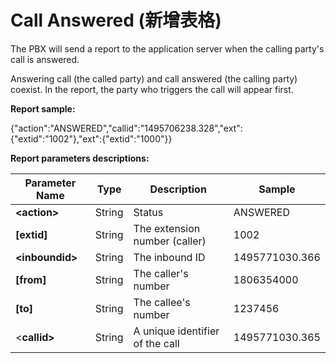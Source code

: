 # Call Answered \(新增表格\)

The PBX will send a report to the application server when the calling party's call is answered.

Answering call \(the called party\) and call answered \(the calling party\) coexist. In the report, the party who triggers the call will appear first.

**Report sample:**

{"action":"ANSWERED","callid":"1495706238.328","ext":{"extid":"1002"},"ext":{"extid":"1000"}}

**Report parameters descriptions:**

| **Parameter Name** | **Type** | **Description** | **Sample** |
| --- | --- | --- | --- |
| **&lt;action&gt;** | String | Status | ANSWERED |
| **\[extid\]** | String | The extension number \(caller\) | 1002 |
| **&lt;inboundid&gt;** | String | The inbound ID | 1495771030.366 |
| **\[from\]** | String | The caller's number | 1806354000 |
| **\[to\]** | String | The callee's number | 1237456 |
| &lt;**callid&gt;** | String | A unique identifier of the call | 1495771030.365 |



